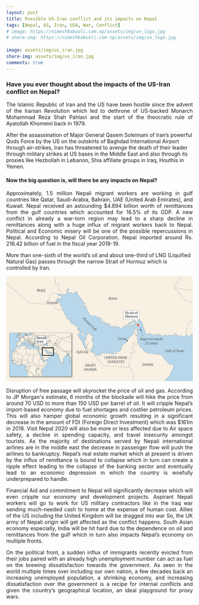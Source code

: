 ```yaml
---
layout: post
title: Possible US-Iran conflict and its impacts on Nepal
tags: [Nepal, US, Iran, USA, War, Conflict]
# image: https://nimeshbabuoli.com.np/assets/img/un_logo.jpg
# share-img: https://nimeshbabuoli.com.np/assets/img/un_logo.jpg

image: assets/img/us_iran.jpg
share-img: assets/img/us_iran.jpg
comments: true
---
```


<h3>Have you ever thought about the impacts of the US-Iran conflict on Nepal?</h3>

<p style='text-align: justify;'>The Islamic Republic of Iran and the US have been hostile since the advent of the Iranian Revolution which led to dethrone of US-backed Monarch Mohammad Reza Shah Pahlavi and the start of the theocratic rule of Ayatollah Khomeini back in 1979.

After the assassination of Major General Qasem Soleimani of Iran’s powerful Quds Force by the US on the outskirts of Baghdad International Airport through air-strikes, Iran has threatened to avenge the death of their leader through military strikes at US bases in the Middle East and also through its proxies like Hezbollah in Lebanon, Shia affiliate groups in Iraq, Houthis in Yemen.</p>


<h4>Now the big question is, will there be any impacts on Nepal?</h4>

<p style='text-align: justify;'>Approximately, 1.5 million Nepali migrant workers are working in gulf countries like Qatar, Saudi-Arabia, Bahrain, UAE (United Arab Emirates), and Kuwait. Nepal received an astounding $4.894 billion worth of remittances from the gulf countries which accounted for 16.5% of its GDP. A new conflict in already a war-torn region may lead to a sharp decline in remittances along with a huge influx of migrant workers back to Nepal. Political and Economic misery will be one of the possible repercussions in Nepal. According to Nepal Oil Corporation, Nepal imported around Rs. 216.42 billion of fuel in the fiscal year 2018-19.

More than one-sixth of the world’s oil and about one-third of LNG (Liquified Natural Gas) passes through the narrow Strait of Hormuz which is controlled by Iran.</p>

<center><img src="/assets/img/straight_of_hormuz.jpg" ></center>

<p style='text-align: justify;'>Disruption of free passage will skyrocket the price of oil and gas. According to JP Morgan's estimate, 6 months of the blockade will hike the price from around 70 USD to more than 150 USD per barrel of oil. It will cripple Nepal’s import-based economy due to fuel shortages and costlier petroleum prices. This will also hamper global economic growth resulting in a significant decrease in the amount of FDI (Foreign Direct Investment) which was $161m in 2018. Visit Nepal 2020 will also be more or less affected due to Air space safety, a decline in spending capacity, and travel insecurity amongst tourists. As the majority of destinations served by Nepali international airlines are in the middle east the decrease in passenger flow will push the airlines to bankruptcy. Nepal’s real estate market which at present is driven by the influx of remittance is bound to collapse which in turn can create a ripple effect leading to the collapse of the banking sector and eventually lead to an economic depression in which the country is woefully underprepared to handle.</p>

<p style='text-align: justify;'>Financial Aid and commitment to Nepal will significantly decrease which will even cripple our economy and development projects. Aspirant Nepali workers will go to work for US military contractors like in the Iraq war sending much-needed cash to home at the expense of human cost. Allies of the US including the United Kingdom will be dragged into war So, the UK army of Nepali origin will get affected as the conflict happens. South Asian economy especially, India will be hit hard due to the dependence on oil and remittances from the gulf which in turn also impacts Nepal’s economy on multiple fronts.</p>

<p style='text-align: justify;'>On the political front, a sudden influx of immigrants recently evicted from their jobs paired with an already high unemployment number can act as fuel on the brewing dissatisfaction towards the government. As seen in the world multiple times over including our own nation, a few decades back an increasing unemployed population, a shrinking economy, and increasing dissatisfaction over the government is a recipe for internal conflicts and given the country’s geographical location, an ideal playground for proxy wars.</p>

